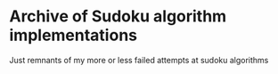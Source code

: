# Archive of Sudoku algorithm implementations

Just remnants of my more or less failed attempts at sudoku algorithms

